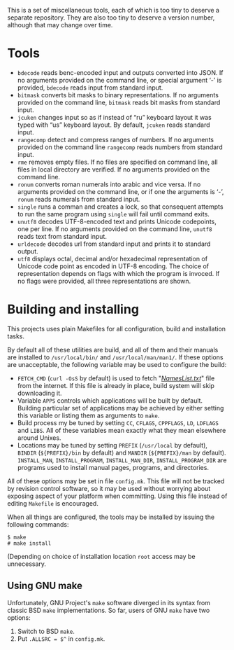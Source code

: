 This is a set of miscellaneous tools, each of which is too tiny to deserve a
separate repository.  They are also too tiny to deserve a version number,
although that may change over time.

# Tools

* `bdecode` reads benc-encoded input and outputs converted into JSON. If no
  arguments provided on the command line, or special argument ‘-’ is provided,
  `bdecode` reads input from standard input.
* `bitmask` converts bit masks to binary representations.  If no arguments
  provided on the command line, `bitmask` reads bit masks from standard input.
* `jcuken` changes input so as if instead of “ru” keyboard layout it was typed
  with “us” keyboard layout. By default, `jcuken` reads standard input.
* `rangecomp` detect and compress ranges of numbers. If no arguments provided
  on the command line `rangecomp` reads numbers from standard input.
* `rme` removes empty files. If no files are specified on command line, all
  files in local directory are verified. If no arguments provided on the command
  line.
* `ronum` converts roman numerals into arabic and vice versa. If no arguments
  provided on the command line, or if one the arguments is ‘-’, `ronum` reads
  numerals from standard input.
* `single` runs a comman and creates a lock, so that consequent attempts to
  run the same program using `single` will fail until command exits.
* `unutf8` decodes UTF-8-encoded text and prints Unicode codepoints, one per
  line. If no arguments provided on the command line, `unutf8` reads text from
  standard input.
* `urldecode` decodes url from standard input and prints it to standard output.
* `utf8` displays octal, decimal and/or hexadecimal representation of Unicode
  code point as encoded in UTF-8 encoding. The choice of representation depends
  on flags with which the program is invoced.  If no flags were provided, all
  three representations are shown.

# Building and installing

This projects uses plain Makefiles for all configuration, build and installation
tasks.

By default all of these utilities are build, and all of them and their manuals
are installed to `/usr/local/bin/` and `/usr/local/man/man1/`.  If these options
are unacceptable, the following variable may be used to configure the build:

* `FETCH_CMD` (`curl -OsS` by default) is used to fetch
  "*[NamesList.txt](http://unicode.org/Public/UNIDATA/NamesList.txt)*" file
  from the internet.  If this file is already in place, build system will skip
  downloading it.
* Variable `APPS` controls which applications will be built by default.
  Building particular set of applications may be achieved by either setting this
  variable or listing them as arguments to `make`.
* Build process my be tuned by setting `CC`, `CFLAGS`, `CPPFLAGS`, `LD`,
  `LDFLAGS` and `LIBS`.  All of these variables mean exactly what they mean
  elsewhere around Unixes.
* Locations may be tuned by setting `PREFIX` (`/usr/local` by default), `BINDIR`
  (`${PREFIX}/bin` by default) and `MANDIR` (`${PREFIX}/man` by default).
  `INSTALL_MAN`, `INSTALL_PROGRAM`, `INSTALL_MAN_DIR`, `INSTALL_PROGRAM_DIR`
  are programs used to install manual pages, programs, and directories.

All of these options may be set in file `config.mk`.  This file will not be
tracked by revision control software, so it may be used without worrying about
exposing aspect of your platform when committing.  Using this file instead of
editing `Makefile` is encouraged.

When all things are configured, the tools may be installed by issuing the
following commands:

```
$ make
# make install
```

(Depending on choice of installation location `root` access may be unnecessary.

## Using GNU make

Unfortunately, GNU Project's `make` software diverged in its syntax from classic
BSD `make` implementations.  So far, users of GNU `make` have two options:

1. Switch to BSD `make`.
2. Put `.ALLSRC = $^` in `config.mk`.

